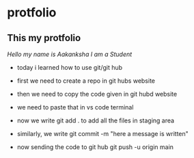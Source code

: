 # protfolio
<h2>This my protfolio</h2>
<i>Hello my name is Aakanksha I am a Student </i>

* today i learned how to use git/git hub
* first we need to create a repo in git hubs website
* then we need to copy the code given in git hubd website
* we need to paste that in vs code terminal
* now we write git add . to add all the files in staging area
* similarly, we write git commit -m "here a message is written"

* now sending the code to git hub
 git push -u origin main
